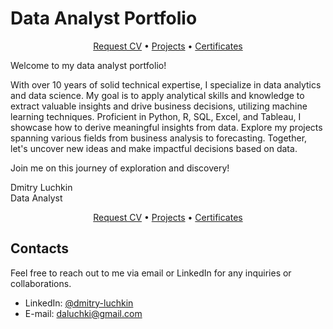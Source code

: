 
# Data Analyst Portfolio

<p align="center">
  <a href="mailto:daluchki@gmail.com?subject=Exploring%20Collaboration%20Opportunities%20-%20Request%20for%20Your%20CV&body=%20Hi%2C%0A%0AI%20hope%20this%20message%20finds%20you%20well.%0A%0AMy%20name%20is%20%5BYour%20Name%5D%2C%20and%20I%20recently%20came%20across%20your%20portfolio%20in%20data%20analysis.%20I%20am%20excited%20about%20the%20potential%20of%20collaborating%20with%20you%20on%20future%20projects.%20To%20explore%20this%20opportunity%20further%2C%20I%20would%20greatly%20appreciate%20it%20if%20you%20could%20share%20your%20CV%20with%20me.%0A%0ABest%20regards%2C%0A%5BYour%20Name%5D">Request CV</a> •
  <a href="https://github.com/daluchkin/data-analyst-portfolio/blob/main/projects.md">Projects</a> •
  <a href="https://github.com/daluchkin/data-analyst-portfolio/blob/main/certificates.md">Certificates</a>
</p>

Welcome to my data analyst portfolio!

With over 10 years of solid technical expertise, I specialize in data analytics and data science. My goal is to apply analytical skills and knowledge to extract valuable insights and drive business decisions, utilizing machine learning techniques. Proficient in Python, R, SQL, Excel, and Tableau, I showcase how to derive meaningful insights from data. Explore my projects spanning various fields from business analysis to forecasting. Together, let's uncover new ideas and make impactful decisions based on data.

Join me on this journey of exploration and discovery!

Dmitry Luchkin \
Data Analyst

<!--
[Request CV](mailto:daluchki@gmail.com?subject=Exploring%20Collaboration%20Opportunities%20-%20Request%20for%20Your%20CV&body=%20Hi%2C%0A%0AI%20hope%20this%20message%20finds%20you%20well.%0A%0AMy%20name%20is%20%5BYour%20Name%5D%2C%20and%20I%20recently%20came%20across%20your%20portfolio%20in%20data%20analysis.%20I%20am%20excited%20about%20the%20potential%20of%20collaborating%20with%20you%20on%20future%20projects.%20To%20explore%20this%20opportunity%20further%2C%20I%20would%20greatly%20appreciate%20it%20if%20you%20could%20share%20your%20CV%20with%20me.%0A%0ABest%20regards%2C%0A%5BYour%20Name%5D) | 
[Projects](https://github.com/daluchkin/data-analyst-portfolio/blob/main/projects.md) | 
[Certificates](https://github.com/daluchkin/data-analyst-portfolio/blob/main/certificates.md)
-->
<p align="center">
  <a href="mailto:daluchki@gmail.com?subject=Exploring%20Collaboration%20Opportunities%20-%20Request%20for%20Your%20CV&body=%20Hi%2C%0A%0AI%20hope%20this%20message%20finds%20you%20well.%0A%0AMy%20name%20is%20%5BYour%20Name%5D%2C%20and%20I%20recently%20came%20across%20your%20portfolio%20in%20data%20analysis.%20I%20am%20excited%20about%20the%20potential%20of%20collaborating%20with%20you%20on%20future%20projects.%20To%20explore%20this%20opportunity%20further%2C%20I%20would%20greatly%20appreciate%20it%20if%20you%20could%20share%20your%20CV%20with%20me.%0A%0ABest%20regards%2C%0A%5BYour%20Name%5D">Request CV</a> •
  <a href="https://github.com/daluchkin/data-analyst-portfolio/blob/main/projects.md">Projects</a> •
  <a href="https://github.com/daluchkin/data-analyst-portfolio/blob/main/certificates.md">Certificates</a>
</p>


<a name="my_contacts"></a>
## Contacts 

Feel free to reach out to me via email or LinkedIn for any inquiries or collaborations.

+ LinkedIn: [@dmitry-luchkin](https://www.linkedin.com/in/dmitry-luchkin/)
+ E-mail: [daluchki@gmail.com](mailto:daluchki@gmail.com)

